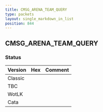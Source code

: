 ```yaml
---
title: CMSG_ARENA_TEAM_QUERY
type: packets
layout: single_markdown_in_list
position: 844
---
```


## CMSG_ARENA_TEAM_QUERY

### Status

Version | Hex | Comment
---------- | ---------- | ---------- 
Classic |  |  
TBC |  |  
WotLK |  |  
Cata |  |  
